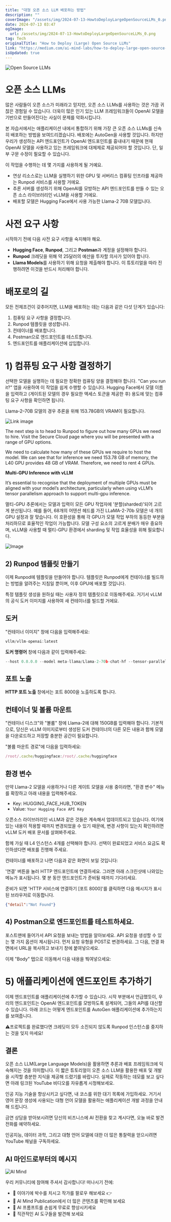 ```yaml
---
title: "대형 오픈 소스 LLM 배포하는 방법"
description: ""
coverImage: "/assets/img/2024-07-13-HowtoDeployLargeOpenSourceLLMs_0.png"
date: 2024-07-13 03:47
ogImage: 
  url: /assets/img/2024-07-13-HowtoDeployLargeOpenSourceLLMs_0.png
tag: Tech
originalTitle: "How to Deploy (Large) Open Source LLMs"
link: "https://medium.com/ai-mind-labs/how-to-deploy-large-open-source-llms-3c62d216383b"
isUpdated: true
---
```







![Open Source LLMs](/assets/img/2024-07-13-HowtoDeployLargeOpenSourceLLMs_0.png)

# 오픈 소스 LLMs

많은 사람들이 오픈 소스가 미래라고 믿지만, 오픈 소스 LLMs를 사용하는 것은 가끔 귀찮은 경험일 수 있습니다. 더욱이 많은 인기 있는 LLM 프레임워크들이 OpenAI 모델을 기반으로 만들어진다는 사실이 문제를 악화시킵니다.

본 자습서에서는 애플리케이션 내에서 통합하기 위해 가장 큰 오픈 소스 LLMs를 신속히 배포하는 방법을 보여드리겠습니다. 배포에는 AutoGen을 사용할 것입니다. 하지만 우리가 생성하는 API 엔드포인트가 OpenAI 엔드포인트를 흉내내기 때문에 현재 OpenAI 모델을 사용하고 있는 프레임워크에 대체제로 제공되어야 할 것입니다. 단, 일부 구문 수정이 필요할 수 있습니다.


<div class="content-ad"></div>

이 작업을 수행하는 데 몇 가지를 사용하게 될 거예요.

- 연상 리소스로는 LLM을 실행하기 위한 GPU 및 서버리스 컴퓨팅 인프라를 제공하는 Runpod 서비스를 사용할 거에요.
- 추론 서버를 생성하기 위해 OpenAI를 모방하는 API 엔드포인트를 만들 수 있는 오픈 소스 라이브러리인 vLLM을 사용할 거에요.
- 배포할 모델은 Hugging Face에서 사용 가능한 Llama-2 70B 모델입니다.

# 사전 요구 사항

시작하기 전에 다음 사전 요구 사항을 숙지해야 해요.

<div class="content-ad"></div>

- **Hugging Face**, **Runpod**, 그리고 **Postman**과 계정을 설정해야 합니다.
- **Runpod** 크레딧을 위해 약 25달러의 예산을 투자할 의사가 있어야 합니다.
- **Llama Models**를 사용하기 위해 요청을 제출해야 합니다. 이 튜토리얼을 따라 진행하려면 이것을 반드시 처리해야 합니다.

# 배포로의 길

모든 전제조건이 갖추어지면, LLM을 배포하는 데는 다음과 같은 다섯 단계가 있습니다:

1. 컴퓨팅 요구 사항을 결정합니다.
2. Runpod 템플릿을 생성합니다.
3. 컨테이너를 배포합니다.
4. Postman으로 엔드포인트를 테스트합니다.
5. 엔드포인트를 애플리케이션에 삽입합니다.

<div class="content-ad"></div>

# 1) 컴퓨팅 요구 사항 결정하기

선택한 모델을 실행하는 데 필요한 정확한 컴퓨팅 양을 결정해야 합니다. "Can you run it?" 앱을 사용하여 이 작업을 쉽게 수행할 수 있습니다. Hugging Face에서 모델 이름을 입력하고 (게이트된 모델의 경우 필요한 액세스 토큰을 제공한 후) 용도에 맞는 컴퓨팅 요구 사항을 확인하면 됩니다.

Llama-2–70B 모델의 경우 추론을 위해 153.78GB의 VRAM이 필요합니다.

![Link image](/assets/img/2024-07-13-HowtoDeployLargeOpenSourceLLMs_1.png)

<div class="content-ad"></div>

The next step is to head to Runpod to figure out how many GPUs we need to hire. Visit the Secure Cloud page where you will be presented with a range of GPU options.

We need to calculate how many of these GPUs we require to host the model. We can see that for inference we need 153.78 GB of memory, the L40 GPU provides 48 GB of VRAM. Therefore, we need to rent 4 GPUs.

**Multi-GPU Inference with vLLM**

It’s essential to recognise that the deployment of multiple GPUs must be aligned with your model’s architecture, particularly when using vLLM’s tensor parallelism approach to support multi-gpu inference.

<div class="content-ad"></div>

멀티-GPU 추론에서는 모델과 입력이 모든 GPU 작업자에 '분할(sharded)'되어 고르게 분산됩니다. 예를 들어, 68개의 어텐션 헤드를 가진 LLaMA-2-70b 모델은 네 개의 GPU 설정과 잘 맞습니다. 이 호환성을 통해 각 GPU가 모델 작업 부하의 동등한 부분을 처리하므로 효율적인 작업이 가능합니다. 모델 구성 요소의 고르게 분배가 매우 중요하며, vLLM을 사용할 때 멀티-GPU 환경에서 sharding 및 작업 효율성을 위해 필요합니다.

![Image](https://miro.medium.com/v2/resize:fit:1400/1*zYfpfIvvmYt-1BmCE4EXaA.gif)

## 2) Runpod 템플릿 만들기

이제 Runpod에 템플릿을 만들어야 합니다. 템플릿은 Runpod에게 컨테이너를 빌드하는 방법을 알려주는 지침일 뿐이며, 이후 GPU에 배포할 것입니다.

<div class="content-ad"></div>

특정 템플릿 생성을 원하실 때는 사용자 정의 템플릿으로 이동해주세요. 거기서 vLLM의 공식 도커 이미지를 사용하여 새 컨테이너를 빌드할 거에요.

## 도커

"컨테이너 이미지" 창에 다음을 입력해주세요:

```js
vllm/vllm-openai:latest
```

<div class="content-ad"></div>

**도커 명령어** 창에 다음과 같이 입력해주세요:

```js
--host 0.0.0.0 --model meta-llama/Llama-2-70b-chat-hf --tensor-parallel-size 4
```

## 포트 노출

**HTTP 포트 노출** 창에서는 포트 8000을 노출하도록 합니다.

<div class="content-ad"></div>

## 컨테이너 및 볼륨 마운트

"컨테이너 디스크"와 "볼륨" 창에 Llama-2에 대해 150GB를 입력해야 합니다. 기본적으로, 당신은 vLLM 이미지로부터 생성된 도커 컨테이너의 다른 모든 내용과 함께 모델을 다운로드하고 저장할 충분한 공간이 필요합니다.

"볼륨 마운트 경로"에 다음을 입력하세요:

```js
/root/.cache/huggingface:/root/.cache/huggingface
```

<div class="content-ad"></div>

## 환경 변수

만약 Llama-2 모델을 사용하거나 다른 게이트 모델을 사용 중이라면, "환경 변수" 메뉴를 확장하고 아래 내용을 입력해주세요.

- Key: HUGGING_FACE_HUB_TOKEN
- Value: `Your Hugging Face API Key`

오픈소스 라이브러리인 vLLM과 같은 것들은 계속해서 업데이트되고 있습니다. 여기에 있는 내용이 적용할 때까지 변경되었을 수 있기 때문에, 변경 사항이 있는지 확인하려면 vLLM 도커 배포 문서를 살펴봐주세요.

<div class="content-ad"></div>

함께 가실 때 L4 인스턴스 4개를 선택해야 합니다. 선택이 완료되었고 서비스 요금도 확인하셨다면 배포를 진행해 주세요.

컨테이너를 배포하고 나면 다음과 같은 화면이 보일 것입니다:

<div class="content-ad"></div>

'연결' 버튼을 눌러 HTTP 엔드포인트에 연결하세요. 그러면 아래 스크린샷에 나와있는 메뉴가 표시됩니다. 몇 분 동안 엔드포인트가 준비될 때까지 기다리세요.

준비가 되면 'HTTP 서비스에 연결하기 [포트 8000]'를 클릭하면 다음 메시지가 표시된 브라우저로 이동합니다.

```json
{"detail":"Not Found"}
```

## 4) Postman으로 엔드포인트를 테스트하세요.

<div class="content-ad"></div>

포스트맨에 들어가서 API 요청을 보내는 방법을 알아보세요. API 요청을 생성할 수 있는 몇 가지 옵션이 제시됩니다. 먼저 요청 유형을 POST로 변경하세요. 그 다음, 연결 화면에서 URL을 복사하고 보내기 창에 붙여넣으세요.

이제 "Body" 탭으로 이동해서 다음 내용을 붝여넣으세요:

# 5) 애플리케이션에 엔드포인트 추가하기

이제 엔드포인트를 애플리케이션에 추가할 수 있습니다. 시작 부분에서 언급했듯이, 우리의 엔드포인트는 OpenAI 엔드포인트를 모방하도록 설계되어, 그들의 API를 대신할 수 있습니다. 아래 코드는 어떻게 엔드포인트를 AutoGen 애플리케이션에 추가하는지를 보여줍니다.

<div class="content-ad"></div>

⚠️프로젝트를 완료했다면 크레딧이 모두 소진되지 않도록 Runpod 인스턴스를 중지하는 것을 잊지 마세요!

## 결론

오픈 소스 LLM(Large Language Models)을 활용하면 추론과 배포 프레임워크에 익숙해지는 것을 의미합니다. 이 짧은 튜토리얼이 오픈 소스 LLM을 활용한 배포 및 개발을 시작할 충분한 지식을 제공해 드렸기를 바랍니다. 실제로 작동하는 데모를 보고 싶다면 아래 링크된 YouTube 비디오를 자유롭게 시청해보세요.

인공 지능 기술을 향상시키고 싶다면, 내 코스를 위한 대기 목록에 가입하세요. 거기서 영어 문장 생성에 사용되는 대형 언어 모델을 활용하는 애플리케이션 개발 과정을 안내해 드립니다.

<div class="content-ad"></div>

금연 상담을 받아보시려면 당신의 비즈니스에 AI 전환을 찾고 계시다면, 오늘 바로 발견 전화를 예약하세요. 

인공지능, 데이터 과학, 그리고 대형 언어 모델에 대한 더 많은 통찰력을 얻으시려면 YouTube 채널을 구독하세요.

## AI 마인드로부터의 메시지

![AI Mind](https://miro.medium.com/v2/resize:fit:500/0*5Wm7sOfTpe5DEbhg.gif)

<div class="content-ad"></div>

우리 커뮤니티에 참여해 주셔서 감사합니다! 떠나시기 전에:

- 👏 이야기에 박수를 치시고 작가를 팔로우 해보세요 👉
- 📰 AI Mind Publication에서 더 많은 콘텐츠를 확인해 보세요
- 🧠 AI 프롬프트를 손쉽게 무료로 향상시키세요
- 🧰 직관적인 AI 도구들을 발견해 보세요
